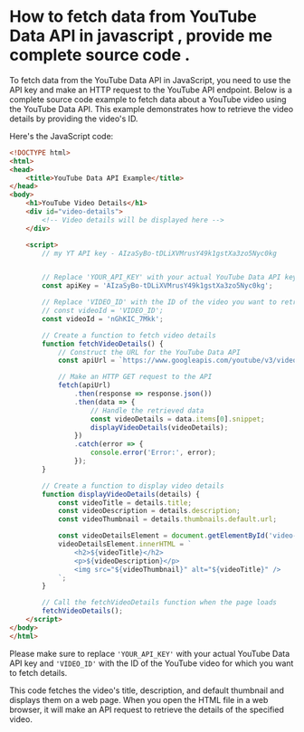 # How to fetch data from YouTube Data API in javascript , provide me complete source code .

To fetch data from the YouTube Data API in JavaScript, you need to use the API key and make an HTTP request to the YouTube API endpoint. Below is a complete source code example to fetch data about a YouTube video using the YouTube Data API. This example demonstrates how to retrieve the video details by providing the video's ID.

Here's the JavaScript code:

```html
<!DOCTYPE html>
<html>
<head>
    <title>YouTube Data API Example</title>
</head>
<body>
    <h1>YouTube Video Details</h1>
    <div id="video-details">
        <!-- Video details will be displayed here -->
    </div>

    <script>
        // my YT API key - AIzaSyBo-tDLiXVMrusY49k1gstXa3zo5Nyc0kg


        // Replace 'YOUR_API_KEY' with your actual YouTube Data API key
        const apiKey = 'AIzaSyBo-tDLiXVMrusY49k1gstXa3zo5Nyc0kg';

        // Replace 'VIDEO_ID' with the ID of the video you want to retrieve details for
        // const videoId = 'VIDEO_ID';
        const videoId = 'nGhKIC_7Mkk';

        // Create a function to fetch video details
        function fetchVideoDetails() {
            // Construct the URL for the YouTube Data API
            const apiUrl = `https://www.googleapis.com/youtube/v3/videos?id=${videoId}&key=${apiKey}&part=snippet`;

            // Make an HTTP GET request to the API
            fetch(apiUrl)
                .then(response => response.json())
                .then(data => {
                    // Handle the retrieved data
                    const videoDetails = data.items[0].snippet;
                    displayVideoDetails(videoDetails);
                })
                .catch(error => {
                    console.error('Error:', error);
                });
        }

        // Create a function to display video details
        function displayVideoDetails(details) {
            const videoTitle = details.title;
            const videoDescription = details.description;
            const videoThumbnail = details.thumbnails.default.url;

            const videoDetailsElement = document.getElementById('video-details');
            videoDetailsElement.innerHTML = `
                <h2>${videoTitle}</h2>
                <p>${videoDescription}</p>
                <img src="${videoThumbnail}" alt="${videoTitle}" />
            `;
        }

        // Call the fetchVideoDetails function when the page loads
        fetchVideoDetails();
    </script>
</body>
</html>
```

Please make sure to replace `'YOUR_API_KEY'` with your actual YouTube Data API key and `'VIDEO_ID'` with the ID of the YouTube video for which you want to fetch details.

This code fetches the video's title, description, and default thumbnail and displays them on a web page. When you open the HTML file in a web browser, it will make an API request to retrieve the details of the specified video.